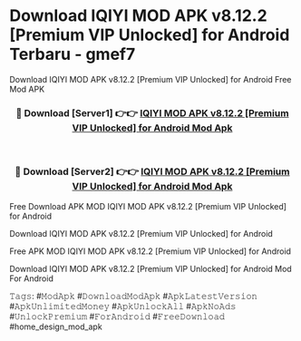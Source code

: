 # Download IQIYI MOD APK v8.12.2 [Premium VIP Unlocked] for Android Terbaru - gmef7
Download IQIYI MOD APK v8.12.2 [Premium VIP Unlocked] for Android Free Mod APK

<div align="center">
<h3>🔴 Download [Server1] 👉👉 <a href="https://apk-comot.site?title=IQIYI_MOD_APK_v8.12.2_[Premium_VIP_Unlocked]_for_Android">IQIYI MOD APK v8.12.2 [Premium VIP Unlocked] for Android Mod Apk</a></h3><br>

<h3>🔴 Download [Server2] 👉👉 <a href="https://apk-comot.site?title=IQIYI_MOD_APK_v8.12.2_[Premium_VIP_Unlocked]_for_Android">IQIYI MOD APK v8.12.2 [Premium VIP Unlocked] for Android Mod Apk</a></h3>
</div>


Free Download APK MOD IQIYI MOD APK v8.12.2 [Premium VIP Unlocked] for Android

Download IQIYI MOD APK v8.12.2 [Premium VIP Unlocked] for Android 

Free APK MOD IQIYI MOD APK v8.12.2 [Premium VIP Unlocked] for Android 

Download IQIYI MOD APK v8.12.2 [Premium VIP Unlocked] for Android Mod For Android

𝚃𝚊𝚐𝚜: #𝙼𝚘𝚍𝙰𝚙𝚔 #𝙳𝚘𝚠𝚗𝚕𝚘𝚊𝚍𝙼𝚘𝚍𝙰𝚙𝚔 #𝙰𝚙𝚔𝙻𝚊𝚝𝚎𝚜𝚝𝚅𝚎𝚛𝚜𝚒𝚘𝚗 #𝙰𝚙𝚔𝚄𝚗𝚕𝚒𝚖𝚒𝚝𝚎𝚍𝙼𝚘𝚗𝚎𝚢 #𝙰𝚙𝚔𝚄𝚗𝚕𝚘𝚌𝚔𝙰𝚕𝚕 #𝙰𝚙𝚔𝙽𝚘𝙰𝚍𝚜 #𝚄𝚗𝚕𝚘𝚌𝚔𝙿𝚛𝚎𝚖𝚒𝚞𝚖 #𝙵𝚘𝚛𝙰𝚗𝚍𝚛𝚘𝚒𝚍 #𝙵𝚛𝚎𝚎𝙳𝚘𝚠𝚗𝚕𝚘𝚊𝚍 #home_design_mod_apk